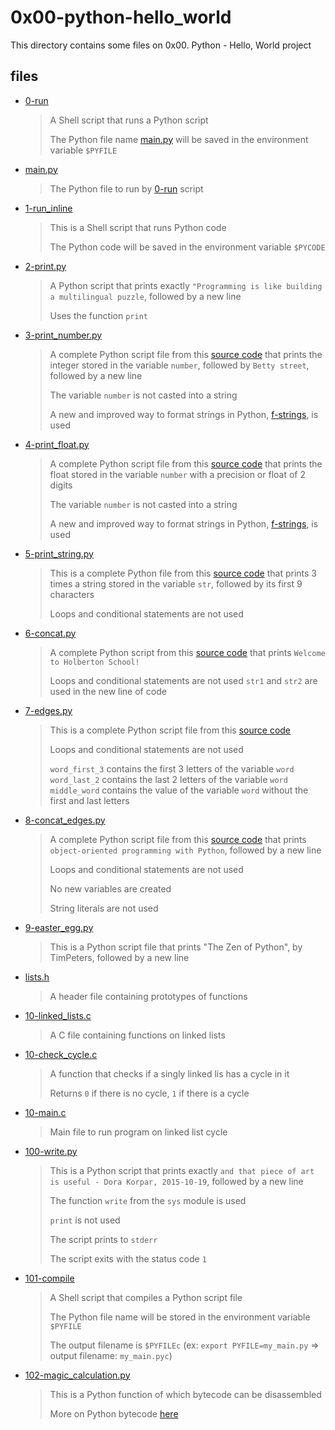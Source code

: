 # 0x00-python-hello_world

This directory contains some files on 0x00. Python - Hello, World project

## files

* [0-run](https://github.com/AlainPascal/alx-higher_level_programming/blob/main/0x00-python-hello_world/0-run)

    > A Shell script that runs a Python script
    >
    > The Python file name [main.py](https://github.com/AlainPascal/alx-higher_level_programming/blob/main/0x00-python-hello_world/main.py) will be saved in the environment variable `$PYFILE`

* [main.py](https://github.com/AlainPascal/alx-higher_level_programming/blob/main/0x00-python-hello_world/main.py)

    > The Python file to run by [0-run](https://github.com/AlainPascal/alx-higher_level_programming/blob/main/0x00-python-hello_world/0-run) script

* [1-run_inline](https://github.com/AlainPascal/alx-higher_level_programming/blob/main/0x00-python-hello_world/1-run_inline)

    > This is a Shell script that runs Python code
    >
    > The Python code will be saved in the environment variable `$PYCODE`

* [2-print.py](https://github.com/AlainPascal/alx-higher_level_programming/blob/main/0x00-python-hello_world/2-print.py)

    > A Python script that prints exactly `"Programming is like building a multilingual puzzle`, followed by a new line
    >
    > Uses the function `print`

* [3-print_number.py](https://github.com/AlainPascal/alx-higher_level_programming/blob/main/0x00-python-hello_world/3-print_number.py)

    > A complete Python script file from this [source code](https://github.com/holbertonschool/0x00.py/blob/master/3-print_number.py) that prints the integer stored in the variable `number`, followed by `Betty street`, followed by a new line
    >
    > The variable `number` is not casted into a string
    >
    > A new and improved way to format strings in Python, [f-strings](https://realpython.com/python-f-strings/), is used

* [4-print_float.py](https://github.com/AlainPascal/alx-higher_level_programming/blob/main/0x00-python-hello_world/4-print_float.py)

    > A complete Python script file from this [source code](https://github.com/holbertonschool/0x00.py/blob/master/4-print_float.py) that prints the float stored in the variable `number` with a precision or float of 2 digits
    >
    > The variable `number` is not casted into a string
    >
    > A new and improved way to format strings in Python, [f-strings](https://realpython.com/python-f-strings/), is used

* [5-print_string.py](https://github.com/AlainPascal/alx-higher_level_programming/blob/main/0x00-python-hello_world/5-print_string.py)

    > This is a complete Python file from this [source code](https://github.com/holbertonschool/0x00.py/blob/master/5-print_string.py) that prints 3 times a string stored in the variable `str`, followed by its first 9 characters
    >
    > Loops and conditional statements are not used

* [6-concat.py](https://github.com/AlainPascal/alx-higher_level_programming/blob/main/0x00-python-hello_world/6-concat.py)

    > A complete Python script from this [source code](https://github.com/holbertonschool/0x00.py/blob/master/6-concat.py) that prints `Welcome to Holberton School!`
    >
    > Loops and conditional statements are not used
    > `str1` and `str2` are used in the new line of code

* [7-edges.py](https://github.com/AlainPascal/alx-higher_level_programming/blob/main/0x00-python-hello_world/7-edges.py)

    > This is a complete Python script file from this [source code](https://github.com/holbertonschool/0x00.py/blob/master/7-edges.py)
    > 
    > Loops and conditional statements are not used
    >
    > `word_first_3` contains the first 3 letters of the variable `word`
    > `word_last_2` contains the last 2 letters of the variable `word`
    > `middle_word` contains the value of the variable `word` without the first and last letters

* [8-concat_edges.py](https://github.com/AlainPascal/alx-higher_level_programming/blob/main/0x00-python-hello_world/8-concat_edges.py)

    > A complete Python script file from this [source code](https://github.com/holbertonschool/0x00.py/blob/master/8-concat_edges.py) that prints `object-oriented programming with Python`, followed by a new line
    >
    > Loops and conditional statements are not used
    >
    > No new variables are created
    >
    > String literals are not used

* [9-easter_egg.py](https://github.com/AlainPascal/alx-higher_level_programming/blob/main/0x00-python-hello_world/9-easter_egg.py)

    > This is a Python script file that prints "The Zen of Python", by TimPeters, followed by a new line

* [lists.h](https://github.com/AlainPascal/alx-higher_level_programming/blob/main/0x00-python-hello_world/lists.h)

    > A header file containing prototypes of functions

* [10-linked_lists.c](https://github.com/AlainPascal/alx-higher_level_programming/blob/main/0x00-python-hello_world/10-linked_lists.c)

    > A C file containing functions on linked lists

* [10-check_cycle.c](https://github.com/AlainPascal/alx-higher_level_programming/blob/main/0x00-python-hello_world/10-check_cycle.c)

    > A function that checks if a singly linked lis has a cycle in it
    >
    > Returns `0` if there is no cycle, `1` if there is a cycle

* [10-main.c](https://github.com/AlainPascal/alx-higher_level_programming/blob/main/0x00-python-hello_world/10-main.c)

    > Main file to run program on linked list cycle

* [100-write.py](https://github.com/AlainPascal/alx-higher_level_programming/blob/main/0x00-python-hello_world/100-write.py)

    > This is a Python script that prints exactly `and that piece of art is useful - Dora Korpar, 2015-10-19`, followed by a new line
    >
    > The function `write` from the `sys` module is used
    >
    > `print` is not used
    >
    > The script prints to `stderr`
    >
    > The script exits with the status code `1`

* [101-compile](https://github.com/AlainPascal/alx-higher_level_programming/blob/main/0x00-python-hello_world/101-compile)

    > A Shell script that compiles a Python script file
    >
    > The Python file name will be stored in the environment variable `$PYFILE`
    >
    > The output filename is `$PYFILEc` (ex: `export PYFILE=my_main.py` => output filename: `my_main.pyc`)

* [102-magic_calculation.py](https://github.com/AlainPascal/alx-higher_level_programming/blob/main/0x00-python-hello_world/102-magic_calculation.py)

    > This is a Python function of which bytecode can be disassembled
    >
    > More on Python bytecode [here](https://docs.python.org/3/library/dis.html)

